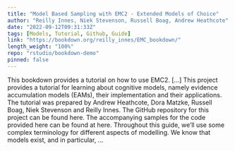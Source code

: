 ```yaml
---
title: "Model Based Sampling with EMC2 - Extended Models of Choice"
author: "Reilly Innes, Niek Stevenson, Russell Boag, Andrew Heathcote"
date: "2022-09-12T09:31:33Z"
tags: [Models, Tutorial, Github, Guide]
link: "https://bookdown.org/reilly_innes/EMC_bookdown/"
length_weight: "100%"
repo: "rstudio/bookdown-demo"
pinned: false
---
```


This bookdown provides a tutorial on how to use EMC2. [...] This project provides a tutorial for learning about cognitive models, namely evidence accumulation models (EAMs), their implementation and their applications. The tutorial was prepared by Andrew Heathcote, Dora Matzke, Russell Boag, Niek Stevenson and Reilly Innes. The GitHub repository for this project can be found here. The accompanying samples for the code provided here can be found at here. Throughout this guide, we’ll use some complex terminology for different aspects of modelling. We know that models exist, and in particular, ...
